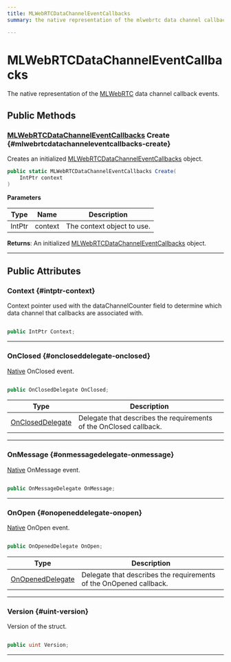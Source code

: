 ```yaml
---
title: MLWebRTCDataChannelEventCallbacks
summary: the native representation of the mlwebrtc data channel callback events. 

---
```


# MLWebRTCDataChannelEventCallbacks




The native representation of the [MLWebRTC](/versioned_docs/version-31-Aug-2023/unity-api/api/UnityEngine.XR.MagicLeap/MLWebRTC/UnityEngine.XR.MagicLeap.MLWebRTC.md) data channel callback events.   





## Public Methods

### [MLWebRTCDataChannelEventCallbacks](/versioned_docs/version-31-Aug-2023/unity-api/api/UnityEngine.XR.MagicLeap/MLWebRTC/DataChannel/NativeBindings/UnityEngine.XR.MagicLeap.MLWebRTC.DataChannel.NativeBindings.MLWebRTCDataChannelEventCallbacks.md) Create {#mlwebrtcdatachanneleventcallbacks-create}

Creates an initialized [MLWebRTCDataChannelEventCallbacks](/versioned_docs/version-31-Aug-2023/unity-api/api/UnityEngine.XR.MagicLeap/MLWebRTC/DataChannel/NativeBindings/UnityEngine.XR.MagicLeap.MLWebRTC.DataChannel.NativeBindings.MLWebRTCDataChannelEventCallbacks.md) object. 

```csharp
public static MLWebRTCDataChannelEventCallbacks Create(
    IntPtr context
)
```


**Parameters**

| Type | Name  | Description  | 
|--|--|--|
| IntPtr |context|The context object to use.|






**Returns**: An initialized [MLWebRTCDataChannelEventCallbacks](/versioned_docs/version-31-Aug-2023/unity-api/api/UnityEngine.XR.MagicLeap/MLWebRTC/DataChannel/NativeBindings/UnityEngine.XR.MagicLeap.MLWebRTC.DataChannel.NativeBindings.MLWebRTCDataChannelEventCallbacks.md) object.



-----------

## Public Attributes

### Context {#intptr-context}

Context pointer used with the dataChannelCounter field to determine which data channel that callbacks are associated with. 

```csharp

public IntPtr Context;

```






-----------

### OnClosed {#oncloseddelegate-onclosed}

[Native](/versioned_docs/version-31-Aug-2023/unity-api/api/UnityEngine.XR.MagicLeap.Native/UnityEngine.XR.MagicLeap.Native.md) OnClosed event. 

```csharp

public OnClosedDelegate OnClosed;

```

| Type | Description  | 
|--|--|
| [OnClosedDelegate](/versioned_docs/version-31-Aug-2023/unity-api/api/UnityEngine.XR.MagicLeap/MLWebRTC/DataChannel/UnityEngine.XR.MagicLeap.MLWebRTC.DataChannel.md#delegate-void-oncloseddelegate) | Delegate that describes the requirements of the OnClosed callback.  |





-----------

### OnMessage {#onmessagedelegate-onmessage}

[Native](/versioned_docs/version-31-Aug-2023/unity-api/api/UnityEngine.XR.MagicLeap.Native/UnityEngine.XR.MagicLeap.Native.md) OnMessage event. 

```csharp

public OnMessageDelegate OnMessage;

```






-----------

### OnOpen {#onopeneddelegate-onopen}

[Native](/versioned_docs/version-31-Aug-2023/unity-api/api/UnityEngine.XR.MagicLeap.Native/UnityEngine.XR.MagicLeap.Native.md) OnOpen event. 

```csharp

public OnOpenedDelegate OnOpen;

```

| Type | Description  | 
|--|--|
| [OnOpenedDelegate](/versioned_docs/version-31-Aug-2023/unity-api/api/UnityEngine.XR.MagicLeap/MLWebRTC/DataChannel/UnityEngine.XR.MagicLeap.MLWebRTC.DataChannel.md#delegate-void-onopeneddelegate) | Delegate that describes the requirements of the OnOpened callback.  |





-----------

### Version {#uint-version}

Version of the struct. 

```csharp

public uint Version;

```






-----------


